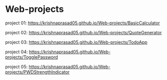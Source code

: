 # Web-projects

project 01: https://krishnaprasad05.github.io/Web-projects/BasicCalculator

project 02: https://krishnaprasad05.github.io/Web-projects/QuoteGenerator

project 03: https://krishnaprasad05.github.io/Web-projects/TodoApp

project 04: https://krishnaprasad05.github.io/Web-projects/TogglePassword

project 05: https://krishnaprasad05.github.io/Web-projects/PWDStrengthIndicator
